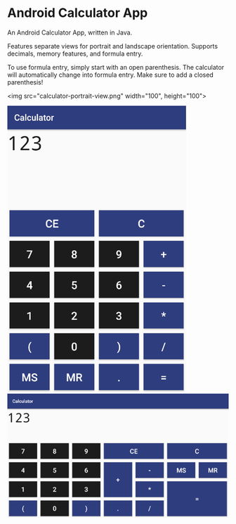 # Android Calculator App
An Android Calculator App, written in Java.

Features separate views for portrait and landscape orientation.
Supports decimals, memory features, and formula entry. 

To use formula entry, simply start with an open parenthesis. 
The calculator will automatically change into formula entry. 
Make sure to add a closed parenthesis! 

<img src="calculator-portrait-view.png" width="100", height="100">

![Portrait View](calculator-portrait-view.png)
![Landscape View](calculator-landscape-view.png)
